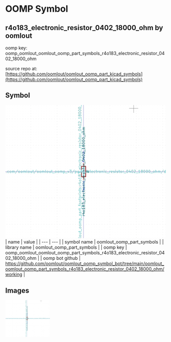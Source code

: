 # OOMP Symbol  
## r4o183_electronic_resistor_0402_18000_ohm  by oomlout  
  
oomp key: oomp_oomlout_oomlout_oomp_part_symbols_r4o183_electronic_resistor_0402_18000_ohm  
  
source repo at: [https://github.com/oomlout/oomlout_oomp_part_kicad_symbols](https://github.com/oomlout/oomlout_oomp_part_kicad_symbols)  
## Symbol  
  
[![working.png](working_600.png)](working.png)  
| name | value | 
| --- | --- | 
| symbol name | oomlout_oomp_part_symbols | 
| library name | oomlout_oomp_part_symbols | 
| oomp key | oomp_oomlout_oomlout_oomp_part_symbols_r4o183_electronic_resistor_0402_18000_ohm | 
| oomp bot github | https://github.com/oomlout/oomlout_oomp_symbol_bot/tree/main/oomlout_oomlout_oomp_part_symbols_r4o183_electronic_resistor_0402_18000_ohm/working | 
## Images  
  
[![working.png](working_140.png)](working.png)  
